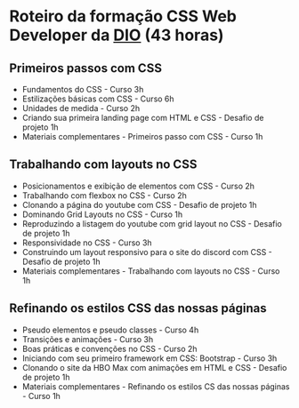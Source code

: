 # Roteiro da formação CSS Web Developer da [DIO](https://dio.me) (43 horas)

## Primeiros passos com CSS
- Fundamentos do CSS - Curso 3h
- Estilizações básicas com CSS - Curso 6h
- Unidades de medida - Curso 2h
- Criando sua primeira landing page com HTML e CSS - Desafio de projeto 1h
- Materiais complementares - Primeiros passo com CSS - Curso 1h

## Trabalhando com layouts no CSS
- Posicionamentos e exibição de elementos com CSS - Curso 2h
- Trabalhando com flexbox no CSS - Curso 2h
- Clonando a página do youtube com CSS - Desafio de projeto 1h
- Dominando Grid Layouts no CSS - Curso 1h
- Reproduzindo a listagem do youtube com grid layout no CSS - Desafio de projeto 1h
- Responsividade no CSS - Curso 3h
- Construindo um layout responsivo para o site do discord com CSS - Desafio de projeto 1h
- Materiais complementares - Trabalhando com layouts no CSS - Curso 1h

## Refinando os estilos CSS das nossas páginas
- Pseudo elementos e pseudo classes - Curso 4h
- Transições e animações - Curso 3h
- Boas práticas e convenções no CSS - Curso 2h
- Iniciando com seu primeiro framework em CSS: Bootstrap - Curso 3h
- Clonando o site da HBO Max com animações em HTML e CSS - Desafio de projeto 1h
- Materiais complementares - Refinando os estilos CS das nossas páginas - Curso 1h
